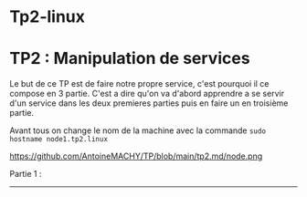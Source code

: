 # Tp2-linux

# TP2 : Manipulation de services

Le but de ce TP est de faire notre propre service, c'est pourquoi il ce compose en 3 partie. C'est a dire qu'on va d'abord apprendre a se servir d'un service dans les deux premieres parties puis en faire un en troisième partie.

Avant tous on change le nom de la machine avec la commande ```sudo hostname node1.tp2.linux```

https://github.com/AntoineMACHY/TP/blob/main/tp2.md/node.png

Partie 1 :

---